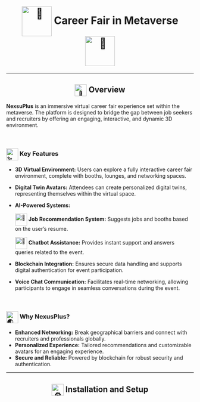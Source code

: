 <h1 align="center">
    <picture>
  <source srcset="https://fonts.gstatic.com/s/e/notoemoji/latest/1f929/512.webp" type="image/webp"  align="center">
  <img src="https://fonts.gstatic.com/s/e/notoemoji/latest/1f929/512.gif" alt="🤩" width="80" height="80"  align="center">
</picture>
  Career Fair in Metaverse 
  <picture>
  <source srcset="https://fonts.gstatic.com/s/e/notoemoji/latest/1f929/512.webp" type="image/webp"  align="center">
  <img src="https://fonts.gstatic.com/s/e/notoemoji/latest/1f929/512.gif" alt="🤩" width="80" height="80"  align="center">
</picture>
</h1>

---
<h2 align="center">
<picture>
  <source srcset="https://fonts.gstatic.com/s/e/notoemoji/latest/1f680/512.webp" type="image/webp" align="center">
  <img src="https://fonts.gstatic.com/s/e/notoemoji/latest/1f680/512.gif" alt="🚀" width="32" height="32" align="center">
</picture>
 Overview
</h2>

**NexsuPlus** is an immersive virtual career fair experience set within the metaverse. The platform is designed to bridge the gap between job seekers and recruiters by offering an engaging, interactive, and dynamic 3D environment.

<br/>

<h3>
<picture>
  <source srcset="https://fonts.gstatic.com/s/e/notoemoji/latest/2728/512.webp" type="image/webp"align="center">
  <img src="https://fonts.gstatic.com/s/e/notoemoji/latest/2728/512.gif" alt="✨" width="32" height="32"align="center">
</picture>
  Key Features
</h3>

  - **3D Virtual Environment:** Users can explore a fully interactive career fair environment, complete with booths, lounges, and networking spaces.  
  - **Digital Twin Avatars:** Attendees can create personalized digital twins, representing themselves within the virtual space.  
  - **AI-Powered Systems:**  
    <p>
      <picture>
      <source srcset="https://fonts.gstatic.com/s/e/notoemoji/latest/1f3af/512.webp" type="image/webp"align="center">
      <img src="https://fonts.gstatic.com/s/e/notoemoji/latest/1f3af/512.gif" alt="🎯" width="32" height="32"align="center">
      </picture> 
      <b>Job Recommendation System:</b> Suggests jobs and booths based on the user’s resume.
    </p> 
    <p>
      <picture>
      <source srcset="https://fonts.gstatic.com/s/e/notoemoji/latest/1f916/512.webp" type="image/webp"align="center">
      <img src="https://fonts.gstatic.com/s/e/notoemoji/latest/1f916/512.gif" alt="🤖" width="32" height="32"align="center">
      </picture> 
      <b>Chatbot Assistance:</b> Provides instant support and answers queries related to the event.
    </p> 
        
  - **Blockchain Integration:** Ensures secure data handling and supports digital authentication for event participation.  
  - **Voice Chat Communication:** Facilitates real-time networking, allowing participants to engage in seamless conversations during the event.  

<br/>

<h3>
<picture>
  <source srcset="https://fonts.gstatic.com/s/e/notoemoji/latest/1f30f/512.webp" type="image/webp"align="center">
  <img src="https://fonts.gstatic.com/s/e/notoemoji/latest/1f30f/512.gif" alt="🌏" width="32" height="32"align="center">
</picture>
  Why NexusPlus?
</h3>

  - **Enhanced Networking:** Break geographical barriers and connect with recruiters and professionals globally.  
  - **Personalized Experience:** Tailored recommendations and customizable avatars for an engaging experience.  
  - **Secure and Reliable:** Powered by blockchain for robust security and authentication.  

---

<h2 align="center">
<picture>
  <source srcset="https://fonts.gstatic.com/s/e/notoemoji/latest/2699_fe0f/512.webp" type="image/webp"align="center">
  <img src="https://fonts.gstatic.com/s/e/notoemoji/latest/2699_fe0f/512.gif" alt="⚙" width="32" height="32"align="center">
</picture>
 Installation and Setup
</h2>
